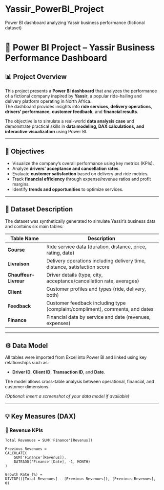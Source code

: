 # Yassir_PowerBI_Project
Power BI dashboard analyzing Yassir business performance (fictional dataset)
# 🚗 Power BI Project – Yassir Business Performance Dashboard

## 📊 Project Overview
This project presents a **Power BI dashboard** that analyzes the performance of a fictional company inspired by **Yassir**, a popular ride-hailing and delivery platform operating in North Africa.  
The dashboard provides insights into **ride services**, **delivery operations**, **drivers' performance**, **customer feedback**, and **financial results**.

The objective is to simulate a real-world **data analysis case** and demonstrate practical skills in **data modeling, DAX calculations, and interactive visualization** using Power BI.

---

## 🎯 Objectives
- Visualize the company’s overall performance using key metrics (KPIs).  
- Analyze **drivers’ acceptance and cancellation rates**.  
- Evaluate **customer satisfaction** based on delivery and ride metrics.  
- Track **financial efficiency** through expense/revenue ratios and profit margins.  
- Identify **trends and opportunities** to optimize services.

---

## 🧩 Dataset Description
The dataset was synthetically generated to simulate Yassir’s business data and contains six main tables:

| Table Name | Description |
|-------------|--------------|
| **Course** | Ride service data (duration, distance, price, rating, date) |
| **Livraison** | Delivery operations including delivery time, distance, satisfaction score |
| **Chauffeur-Livreur** | Driver details (type, city, acceptance/cancellation rate, averages) |
| **Client** | Customer profiles and types (ride, delivery, both) |
| **Feedback** | Customer feedback including type (complaint/compliment), comments, and dates |
| **Finance** | Financial data by service and date (revenues, expenses) |

---

## ⚙️ Data Model
All tables were imported from Excel into Power BI and linked using key relationships such as:
- **Driver ID**, **Client ID**, **Transaction ID**, and **Date**.

The model allows cross-table analysis between operational, financial, and customer dimensions.

*(Optional: insert a screenshot of your data model if available)*

---

## 💡 Key Measures (DAX)

### 🔹 Revenue KPIs
```DAX
Total Revenues = SUM('Finance'[Revenus])

Previous Revenues = 
CALCULATE(
    SUM('Finance'[Revenus]),
    DATEADD('Finance'[Date], -1, MONTH)
)

Growth Rate (%) = 
DIVIDE(([Total Revenues] - [Previous Revenues]), [Previous Revenues], 0)
